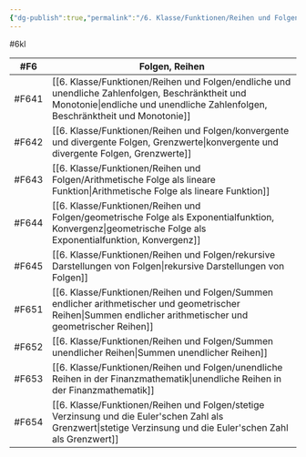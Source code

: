 ```yaml
---
{"dg-publish":true,"permalink":"/6. Klasse/Funktionen/Reihen und Folgen/6. Klasse Reihen und Folgen/"}
---
```


#6kl 

|#F6|Folgen, Reihen|
|---|---|
|#F641|[[6. Klasse/Funktionen/Reihen und Folgen/endliche und unendliche Zahlenfolgen, Beschränktheit und Monotonie\|endliche und unendliche Zahlenfolgen, Beschränktheit und Monotonie]]|
|#F642|[[6. Klasse/Funktionen/Reihen und Folgen/konvergente und divergente Folgen, Grenzwerte\|konvergente und divergente Folgen, Grenzwerte]]|
|#F643|[[6. Klasse/Funktionen/Reihen und Folgen/Arithmetische Folge als lineare Funktion\|Arithmetische Folge als lineare Funktion]]|
|#F644|[[6. Klasse/Funktionen/Reihen und Folgen/geometrische Folge als Exponentialfunktion, Konvergenz\|geometrische Folge als Exponentialfunktion, Konvergenz]]|
|#F645|[[6. Klasse/Funktionen/Reihen und Folgen/rekursive Darstellungen von Folgen\|rekursive Darstellungen von Folgen]]|
|#F651|[[6. Klasse/Funktionen/Reihen und Folgen/Summen endlicher arithmetischer und geometrischer Reihen\|Summen endlicher arithmetischer und geometrischer Reihen]]|
|#F652|[[6. Klasse/Funktionen/Reihen und Folgen/Summen unendlicher Reihen\|Summen unendlicher Reihen]]|
|#F653|[[6. Klasse/Funktionen/Reihen und Folgen/unendliche Reihen in der Finanzmathematik\|unendliche Reihen in der Finanzmathematik]]|
|#F654|[[6. Klasse/Funktionen/Reihen und Folgen/stetige Verzinsung und die Euler'schen Zahl als Grenzwert\|stetige Verzinsung und die Euler'schen Zahl als Grenzwert]]|
